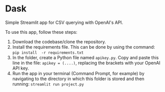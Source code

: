 # Dask
Simple Streamlit app for CSV querying with OpenAI's API.

To use this app, follow these steps:

1. Download the codebase/clone the repository.
2. Install the requirements file. This can be done by using the command:
```pip install  -r requirements.txt```
3. In the folder, create a Python file named ```apikey.py```. Copy and paste this line in the file:
   ```apikey = (....)```, replacing the brackets with your OpenAI API key.
4. Run the app in your terminal (Command Prompt, for example) by navigating to the directory in which this folder is stored and then running:
   ```streamlit run project.py```
